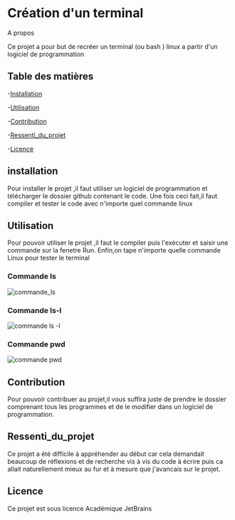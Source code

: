 # Création d'un terminal

A propos

Ce projet a pour but de recréer un terminal (ou bash ) linux a partir d'un logiciel de programmation
## Table des matières 
-[Installation](#installation)

-[Utilisation](#utilisation)

-[Contribution](#contribuer)

-[Ressenti_du_projet](#Ressenti_du_projet)

-[Licence](#licence)


## installation

Pour installer le projet ,il faut utiliser un logiciel de programmation et télécharger
le dossier github contenant le code. Une fois ceci fait,il faut compiler et tester le code avec n'importe quel commande linux

## Utilisation
Pour pouvoir utiliser le projet ,il faut le compiler puis l'exécuter et saisir une commande sur la fenetre Run.
Enfin,on tape n'importe quelle commande Linux pour tester le terminal

### Commande ls

![commande_ls](https://github.com/nabiamad29/tpsys/assets/153213800/dd13a304-3499-4b4c-99ba-ef82f87df1f4)

### Commande ls-l
![commande ls -l](https://github.com/nabiamad29/tpsys/assets/153213800/75c2c513-d588-4db9-a318-459d12107d0d)

### Commande pwd
![commande pwd](https://github.com/nabiamad29/tpsys/assets/153213800/365cd240-891f-49be-8d6e-08e6c058f4a9)

## Contribution
Pour pouvoir contribuer au projet,il vous suffira juste de prendre le dossier comprenant tous les programmes et de le modifier dans un logiciel de programmation.

## Ressenti_du_projet
Ce projet a été difficile à appréhender au début car cela demandait beaucoup de réflexions et de recherche vis à vis du code à écrire puis ca allait naturellement mieux au fur et à mesure que j'avancais sur le projet.

## Licence
Ce projet est sous licence Académique JetBrains
